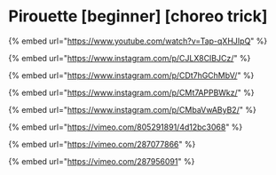 # Pirouette \[beginner] \[choreo trick]

{% embed url="https://www.youtube.com/watch?v=Tap-qXHJIpQ" %}

{% embed url="https://www.instagram.com/p/CJLX8CIBJCz/" %}

{% embed url="https://www.instagram.com/p/CDt7hGChMbV/" %}

{% embed url="https://www.instagram.com/p/CMt7APPBWkz/" %}

{% embed url="https://www.instagram.com/p/CMbaVwAByB2/" %}

{% embed url="https://vimeo.com/805291891/4d12bc3068" %}

{% embed url="https://vimeo.com/287077866" %}

{% embed url="https://vimeo.com/287956091" %}
